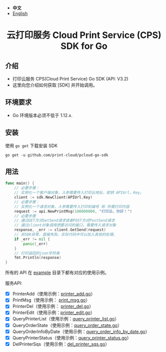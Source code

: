 - **中文** 
- [English](./README.md)

<h1 align="center">云打印服务 Cloud Print Service (CPS) SDK for Go</h1>

## 介绍

- 打印云服务 CPS(Cloud Print Service) Go SDK (API: V3.2)
- 这里向您介绍如何获取 [SDK] 并开始调用。

## 环境要求
- Go 环境版本必须不低于 1.12.x.

## 安装

使用 `go get` 下载安装 SDK

`go get -u github.com/print-cloud/pcloud-go-sdk`

## 用法

```go
func main() {
	// 必要步骤：
	// 实例化一个客户端对象，入参需要传入打印云地址，密钥 APIUrl，Key。
	client := sdk.NewClient(APIUrl,Key)
	// 必要步骤：
	// 实例化一个请求对象，入参需要传入打印机编号 和 所需打印内容
	request := api.NewPrintMsg(100000000, "打印云，你好！")
	// 必要步骤
	// 通过GET方式GetSend请求或者POST方式PostSend请求
	// 通过client对象调用想要访问的接口，需要传入请求对象
	response, _err := client.GetSend(request)
	// 非SDK异常，直接失败。实际代码中可以加入其他的处理。
	if _err != nil {
		panic(_err)
	}
	// 打印返回的json字符串
	fmt.Println(response)
}

```

所有的 API 在 [example](./example/) 目录下都有对应的使用示例。

服务API:

* [x] PrinterAdd（使用示例：[printer_add.go](./example/service/printer_add.go)） 
* [x] PrintMsg（使用示例： [print_msg.go](./example/service/print_msg.go)）
* [x] PrinterDel（使用示例： [printer_del.go](./example/service/printer_del.go)）
* [x] PrinterEdit（使用示例：[printer_edit.go](./example/service/printer_edit.go)）
* [x] QueryPrinterList（使用示例：[query_printer_list.go](./example/service/query_printer_list.go)）
* [x] QueryOrderState（使用示例：[query_order_state.go](./example/service/query_order_state.go)）
* [x] QueryOrderInfoByDate（使用示例：[query_order_info_by_date.go](./example/service/query_order_info_by_date.go)）
* [x] QueryPrinterStatus（使用示例：[query_printer_status.go](./example/service/query_printer_status.go)）
* [x] DelPrinterSqs（使用示例：[del_printer_sqs.go](./example/service/del_printer_sqs.go)）
